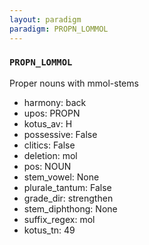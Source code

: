 ```yaml
---
layout: paradigm
paradigm: PROPN_LOMMOL
---
```

### ` PROPN_LOMMOL `

Proper nouns with mmol-stems
* harmony: back
* upos: PROPN
* kotus_av: H
* possessive: False
* clitics: False
* deletion: mol
* pos: NOUN
* stem_vowel: None
* plurale_tantum: False
* grade_dir: strengthen
* stem_diphthong: None
* suffix_regex: mol
* kotus_tn: 49

